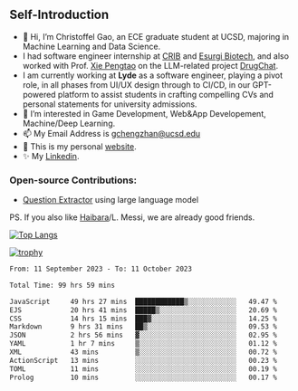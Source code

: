 ## Self-Introduction
- 👋 Hi, I’m Christoffel Gao, an ECE graduate student at UCSD, majoring in Machine Learning and Data Science.
- I had software engineer internship at [CRIB](https://www.linkedin.com/company/trycrib/) and [Esurgi Biotech](https://myesurgi.com/), and also worked with Prof. [Xie Pengtao](https://pengtaoxie.github.io/) on the LLM-related project [DrugChat](https://github.com/UCSD-AI4H/drugchat).
- I am currently working at **Lyde** as a software engineer, playing a pivot role, in all phases from UI/UX design through to CI/CD, in our GPT-powered platform to assist students in crafting compelling CVs and personal statements for university admissions.
- 👀 I’m interested in Game Development, Web&App Developement, Machine/Deep Learning.
- 📫 My Email Address is gchengzhan@ucsd.edu
- 🌱 This is my personal [website](https://gaochengzhan.netlify.app/).
- ✨ My [Linkedin](https://www.linkedin.com/in/chengzhan-christoffel-gao/).

### Open-source Contributions:
- [Question Extractor](https://github.com/nestordemeure/question_extractor) using large language model

PS. If you also like [Haibara](https://www.detectiveconanworld.com/wiki/Ai_Haibara)/L. Messi, we are already good friends.

[![Top Langs](https://github-readme-stats.vercel.app/api/top-langs/?username=gaochengzhan&layout=compact&exclude_repo=CNN-based-Image-Recognition-for-AsianGiant-Hornets,Machine-Learning-and-Data-Computing-Tongji,NLP-on-Blogs-during-COVID-19-Pandemic,CSE258-Web-Mining-and-Recommder-System,Stock-Prediction-using-LSTM-Model)](https://github.com/anuraghazra/github-readme-stats)

[![trophy](https://github-profile-trophy.vercel.app/?username=gaochengzhan&theme=flat&row=1&margin-w=12)](https://github.com/ryo-ma/github-profile-trophy)

<!--START_SECTION:waka-->

```txt
From: 11 September 2023 - To: 11 October 2023

Total Time: 99 hrs 59 mins

JavaScript     49 hrs 27 mins  ████████████▒░░░░░░░░░░░░   49.47 %
EJS            20 hrs 41 mins  █████▒░░░░░░░░░░░░░░░░░░░   20.69 %
CSS            14 hrs 15 mins  ███▓░░░░░░░░░░░░░░░░░░░░░   14.25 %
Markdown       9 hrs 31 mins   ██▒░░░░░░░░░░░░░░░░░░░░░░   09.53 %
JSON           2 hrs 56 mins   ▓░░░░░░░░░░░░░░░░░░░░░░░░   02.95 %
YAML           1 hr 7 mins     ▒░░░░░░░░░░░░░░░░░░░░░░░░   01.12 %
XML            43 mins         ▒░░░░░░░░░░░░░░░░░░░░░░░░   00.72 %
ActionScript   13 mins         ░░░░░░░░░░░░░░░░░░░░░░░░░   00.23 %
TOML           11 mins         ░░░░░░░░░░░░░░░░░░░░░░░░░   00.19 %
Prolog         10 mins         ░░░░░░░░░░░░░░░░░░░░░░░░░   00.17 %
```

<!--END_SECTION:waka-->

<!---
gaochengzhan/gaochengzhan is a ✨ special ✨ repository because its `README.md` (this file) appears on your GitHub profile.
You can click the Preview link to take a look at your changes.
--->
